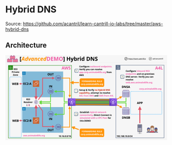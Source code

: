 # Hybrid DNS

Source: <https://github.com/acantril/learn-cantrill-io-labs/tree/master/aws-hybrid-dns>

## Architecture

![architecture](./architecture.png)
